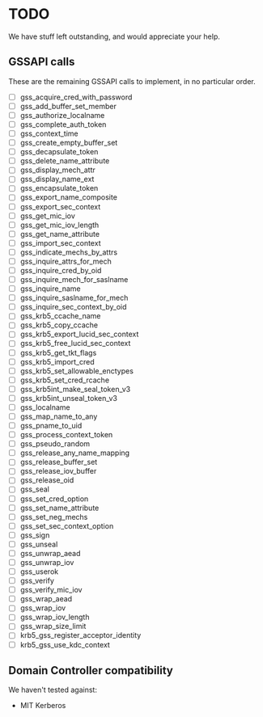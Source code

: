 # TODO

We have stuff left outstanding, and would appreciate your help.

## GSSAPI calls

These are the remaining GSSAPI calls to implement, in no particular order.

- [ ] gss_acquire_cred_with_password
- [ ] gss_add_buffer_set_member
- [ ] gss_authorize_localname
- [ ] gss_complete_auth_token
- [ ] gss_context_time
- [ ] gss_create_empty_buffer_set
- [ ] gss_decapsulate_token
- [ ] gss_delete_name_attribute
- [ ] gss_display_mech_attr
- [ ] gss_display_name_ext
- [ ] gss_encapsulate_token
- [ ] gss_export_name_composite
- [ ] gss_export_sec_context
- [ ] gss_get_mic_iov
- [ ] gss_get_mic_iov_length
- [ ] gss_get_name_attribute
- [ ] gss_import_sec_context
- [ ] gss_indicate_mechs_by_attrs
- [ ] gss_inquire_attrs_for_mech
- [ ] gss_inquire_cred_by_oid
- [ ] gss_inquire_mech_for_saslname
- [ ] gss_inquire_name
- [ ] gss_inquire_saslname_for_mech
- [ ] gss_inquire_sec_context_by_oid
- [ ] gss_krb5_ccache_name
- [ ] gss_krb5_copy_ccache
- [ ] gss_krb5_export_lucid_sec_context
- [ ] gss_krb5_free_lucid_sec_context
- [ ] gss_krb5_get_tkt_flags
- [ ] gss_krb5_import_cred
- [ ] gss_krb5_set_allowable_enctypes
- [ ] gss_krb5_set_cred_rcache
- [ ] gss_krb5int_make_seal_token_v3
- [ ] gss_krb5int_unseal_token_v3
- [ ] gss_localname
- [ ] gss_map_name_to_any
- [ ] gss_pname_to_uid
- [ ] gss_process_context_token
- [ ] gss_pseudo_random
- [ ] gss_release_any_name_mapping
- [ ] gss_release_buffer_set
- [ ] gss_release_iov_buffer
- [ ] gss_release_oid
- [ ] gss_seal
- [ ] gss_set_cred_option
- [ ] gss_set_name_attribute
- [ ] gss_set_neg_mechs
- [ ] gss_set_sec_context_option
- [ ] gss_sign
- [ ] gss_unseal
- [ ] gss_unwrap_aead
- [ ] gss_unwrap_iov
- [ ] gss_userok
- [ ] gss_verify
- [ ] gss_verify_mic_iov
- [ ] gss_wrap_aead
- [ ] gss_wrap_iov
- [ ] gss_wrap_iov_length
- [ ] gss_wrap_size_limit
- [ ] krb5_gss_register_acceptor_identity
- [ ] krb5_gss_use_kdc_context

## Domain Controller compatibility

We haven't tested against:

- MIT Kerberos
